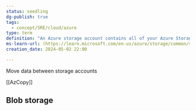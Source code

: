 ```yaml
---
status: seedling
dg-publish: true
tags:
  - concept/SRE/cloud/azure
type: term
definition: "An Azure storage account contains all of your Azure Storage data objects: blobs, files, queues, and tables."
ms-learn-url: (https://learn.microsoft.com/en-us/azure/storage/common/storage-account-overview)
creation_date: 2024-05-02 22:00

---
```


Move data between storage accounts

[[AzCopy]]

## Blob storage
